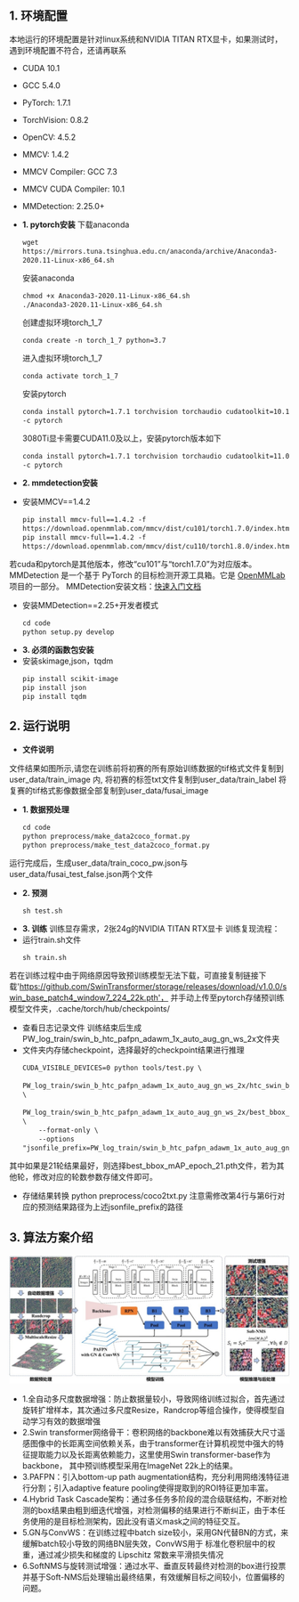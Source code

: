 ## 1. 环境配置

本地运行的环境配置是针对linux系统和NVIDIA TITAN RTX显卡，如果测试时，遇到环境配置不符合，还请再联系
- CUDA 10.1
- GCC 5.4.0
- PyTorch: 1.7.1
- TorchVision: 0.8.2
- OpenCV: 4.5.2
- MMCV: 1.4.2
- MMCV Compiler: GCC 7.3
- MMCV CUDA Compiler: 10.1
- MMDetection: 2.25.0+

- **1. pytorch安装**
  下载anaconda

  ``` shell
  wget https://mirrors.tuna.tsinghua.edu.cn/anaconda/archive/Anaconda3-2020.11-Linux-x86_64.sh
   ```
  安装anaconda

  ``` shell
  chmod +x Anaconda3-2020.11-Linux-x86_64.sh
  ./Anaconda3-2020.11-Linux-x86_64.sh
   ```
  创建虚拟环境torch_1_7

  ``` shell
  conda create -n torch_1_7 python=3.7
   ```
  进入虚拟环境torch_1_7

  ``` shell
  conda activate torch_1_7
   ```
  安装pytorch

  ``` shell
  conda install pytorch=1.7.1 torchvision torchaudio cudatoolkit=10.1 -c pytorch
   ```
  3080Ti显卡需要CUDA11.0及以上，安装pytorch版本如下

  ``` shell
  conda install pytorch=1.7.1 torchvision torchaudio cudatoolkit=11.0 -c pytorch
   ```
- **2. mmdetection安装**

- 安装MMCV==1.4.2

  ``` shell
  pip install mmcv-full==1.4.2 -f https://download.openmmlab.com/mmcv/dist/cu101/torch1.7.0/index.html
  pip install mmcv-full==1.4.2 -f https://download.openmmlab.com/mmcv/dist/cu110/torch1.8.0/index.html
   ```
若cuda和pytorch是其他版本，修改“cu101”与“torch1.7.0”为对应版本。
  MMDetection 是一个基于 PyTorch 的目标检测开源工具箱。它是 [OpenMMLab](https://openmmlab.com/) 项目的一部分。
  MMDetection安装文档：[快速入门文档](docs/get_started.md)

- 安装MMDetection==2.25+开发者模式
  ``` shell
  cd code
  python setup.py develop
   ```
- **3. 必须的函数包安装**
- 安装skimage,json，tqdm
  ``` shell
  pip install scikit-image
  pip install json
  pip install tqdm
   ```
## 2. 运行说明
- **文件说明**

文件结果如图所示,请您在训练前将初赛的所有原始训练数据的tif格式文件复制到 user_data/train_image 内,
将初赛的标签txt文件复制到user_data/train_label
将复赛的tif格式影像数据全部复制到user_data/fusai_image

- **1. 数据预处理**
  ``` shell
  cd code
  python preprocess/make_data2coco_format.py
  python preprocess/make_test_data2coco_format.py
   ```

运行完成后，生成user_data/train_coco_pw.json与user_data/fusai_test_false.json两个文件

- **2. 预测**
  ``` shell
  sh test.sh
   ```
- **3. 训练**
训练显存需求，2张24g的NVIDIA TITAN RTX显卡
训练复现流程：
- 运行train.sh文件
  ``` shell
  sh train.sh
   ```
若在训练过程中由于网络原因导致预训练模型无法下载，可直接复制链接下载'https://github.com/SwinTransformer/storage/releases/download/v1.0.0/swin_base_patch4_window7_224_22k.pth'，
并手动上传至pytorch存储预训练模型文件夹，.cache/torch/hub/checkpoints/
- 查看日志记录文件
训练结束后生成PW_log_train/swin_b_htc_pafpn_adawm_1x_auto_aug_gn_ws_2x文件夹
- 文件夹内存储checkpoint，选择最好的checkpoint结果进行推理
  ``` shell
  CUDA_VISIBLE_DEVICES=0 python tools/test.py \
      PW_log_train/swin_b_htc_pafpn_adawm_1x_auto_aug_gn_ws_2x/htc_swin_b_pafpn_auto_aug_1x_pretrained_gn_ws_2x.py \
      PW_log_train/swin_b_htc_pafpn_adawm_1x_auto_aug_gn_ws_2x/best_bbox_mAP_epoch_21.pth \
      --format-only \
      --options "jsonfile_prefix=PW_log_train/swin_b_htc_pafpn_adawm_1x_auto_aug_gn_ws_2x/infer_epoch21_test_flip_softnms_rpn_rcnn"
   ```
其中如果是21轮结果最好，则选择best_bbox_mAP_epoch_21.pth文件，若为其他轮，修改对应的轮数参数存储文件即可。
- 存储结果转换
python preprocess/coco2txt.py
注意需修改第4行与第6行对应的预测结果路径为上述jsonfile_prefix的路径

## 3. 算法方案介绍
![](framework.jpg)
- 1.全自动多尺度数据增强：防止数据量较小，导致网络训练过拟合，首先通过旋转扩增样本，其次通过多尺度Resize，Randcrop等组合操作，使得模型自动学习有效的数据增强
- 2.Swin transformer网络骨干：卷积网络的backbone难以有效捕获大尺寸遥感图像中的长距离空间依赖关系，由于transformer在计算机视觉中强大的特征提取能力以及长距离依赖能力，这里使用Swin transformer-base作为backbone，
其中预训练模型采用在ImageNet 22k上的结果。
- 3.PAFPN：引入bottom-up path augmentation结构，充分利用网络浅特征进行分割；引入adaptive feature pooling使得提取到的ROI特征更加丰富。
- 4.Hybrid Task Cascade架构：通过多任务多阶段的混合级联结构，不断对检测的box结果由粗到细迭代增强，对检测偏移的结果进行不断纠正，由于本任务使用的是目标检测架构，因此没有语义mask之间的特征交互。
- 5.GN与ConvWS：在训练过程中batch size较小，采用GN代替BN的方式，来缓解batch较小导致的网络BN层失效，ConvWS用于 标准化卷积层中的权重，通过减少损失和梯度的 Lipschitz 常数来平滑损失情况
- 6.SoftNMS与旋转测试增强：通过水平、垂直反转最终对检测的box进行投票并基于Soft-NMS后处理输出最终结果，有效缓解目标之间较小，位置偏移的问题。
